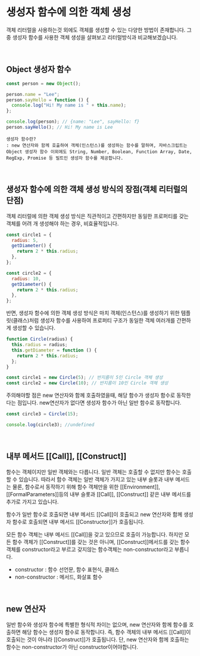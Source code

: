 # 생성자 함수에 의한 객체 생성

객체 리터럴을 사용하는것 외에도 객체를 생성할 수 있는 다양한 방법이 존재합니다.
그 중 생성자 함수를 사용한 객체 생성을 살펴보고 리터럴방식과 비교해보겠습니다.

</br>

## Object 생성자 함수

```javascript
const person = new Object();

person.name = "Lee";
person.sayHello = function () {
  console.log("Hi! My name is " + this.name);
};

console.log(person); // {name: "Lee", sayHello: f}
person.sayHello(); // Hi! My name is Lee
```

    생성자 함수란?
    : new 연산자와 함께 호출하여 객체(인스턴스)를 생성하는 함수를 말하며, 자바스크립트는 Object 생성자 함수 이외에도 String, Number, Boolean, Function Array, Date, RegExp, Promise 등 빌트인 생성자 함수를 제공합니다.

</br>

## 생성자 함수에 의한 객체 생성 방식의 장점(객체 리터럴의 단점)

객체 리터럴에 의한 객체 생성 방식은 직관적이고 간편하지만 동일한 프로퍼티를 갖는 객체를 어려 개 생성해야 하는 경우, 비효율적입니다.

```javascript
const circle1 = {
  radius: 5,
  getDiameter() {
    return 2 * this.radius;
  },
};

const circle2 = {
  radius: 10,
  getDiameter() {
    return 2 * this.radius;
  },
};
```

반면, 생성자 함수에 의한 객체 생성 방식은 마치 객체(인스턴스)를 생성하기 위한 템플릿(클래스)처럼 생성자 함수를 사용하여 프로퍼티 구조가 동일한 객체 여러개를 간편하게 생성할 수 있습니다.

```javascript
function Circle(radius) {
  this.radius = radius;
  this.getDiameter = function () {
    return 2 * this.radius;
  };
}

const circle1 = new Circle(5); // 반지름이 5인 Circle 객체 생성
const circle2 = new Circle(10); // 반지름이 10인 Circle 객체 생성
```

주의해야할 점은 new 연산자와 함께 호출하였을때, 해당 함수가 생성자 함수로 동작한다는 점입니다.
new연산자가 없다면 생성자 함수가 아닌 일반 함수로 동작합니다.

```javascript
const circle3 = Circle(15);

console.log(circle3); //undefined
```

</br>

## 내부 메서드 [[Call]], [[Construct]]

함수는 객체이지만 일반 객체와는 다릅니다. 일반 객체는 호출할 수 없지만 함수는 호출할 수 있습니다.
따라서 함수 객체는 일반 객체가 가지고 있는 내부 슬롯과 내부 메서드는 물론, 함수로서 동작하기 위해 함수 객체만을 위한 [[Environment]], [[FormalParameters]]등의 내부 슬롯과 [[Call]], [[Construct]] 같은 내부 메서드를 추가로 가지고 있습니다.

함수가 일반 함수로 호출되면 내부 메서드 [[Call]]이 호출되고 new 연산자와 함께 생성자 함수로 호출되면 내부 메서드 [[Constructor]]가 호출됩니다.

모든 함수 객체는 내부 메서드 [[Call]]을 갖고 있으므로 호출이 가능합니다. 하지만 모든 함수 객체가 [[Construct]]를 갖는 것은 아니며, [[Construct]]메서드를 갖는 함수 객체를 constructor라고 부르고 갖지않는 함수객체는 non-constructor라고 부릅니다.

- constructor : 함수 선언문, 함수 표현식, 클래스
- non-constructor : 메서드, 화살표 함수

</br>

## new 연산자

일반 함수와 생성자 함수에 특별한 형식적 차이는 없으며, new 연산자와 함께 함수를 호출하면 해당 함수는 생성자 함수로 동작합니다. 즉, 함수 객체의 내부 메서드 [[Call]]이 호출되는 것이 아니라 [[Construct]]가 호출됩니다. 단, new 연산자와 함께 호출하는 함수는 non-constructor가 아닌 constructor이어야합니다.
